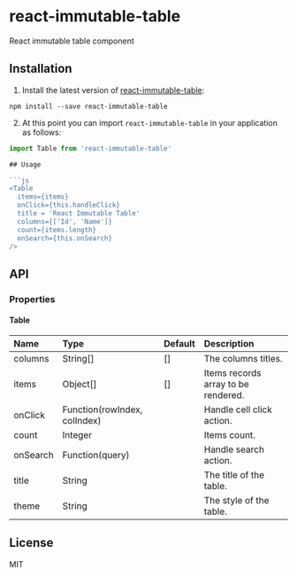 # react-immutable-table
React immutable table component

## Installation

1. Install the latest version of [react-immutable-table](https://github.com/vladimir-trifonov/react-immutable-table):

  ```
  npm install --save react-immutable-table
  ```

2. At this point you can import `react-immutable-table` in your application as follows:

  ```js
  import Table from 'react-immutable-table'

## Usage

```js
 <Table
    items={items}
    onClick={this.handleClick}
    title = 'React Immutable Table'
    columns={['Id', 'Name']}
    count={items.length}
    onSearch={this.onSearch}
/>
```

## API

### Properties

#### Table

Name                | Type                              | Default | Description
:---                | :---                              | :------ | :----------
columns             | String[]                          | []      | The columns titles.
items               | Object[]                          | []      | Items records array to be rendered.
onClick             | Function(rowIndex, colIndex)      |         | Handle cell click action.
count               | Integer                           |         | Items count.
onSearch            | Function(query)                   |         | Handle search action.
title               | String                            |         | The title of the table.
theme               | String                            |         | The style of the table.

## License

MIT
